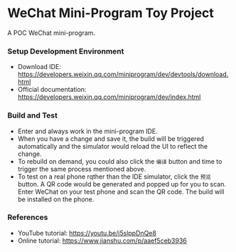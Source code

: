 # WeChat Mini-Program Toy Project

A POC WeChat mini-program.

### Setup Development Environment
- Download IDE: https://developers.weixin.qq.com/miniprogram/dev/devtools/download.html
- Official documentation: https://developers.weixin.qq.com/miniprogram/dev/index.html
 
### Build and Test
- Enter and always work in the mini-program IDE.
- When you have a change and save it, the build will be triggered automatically and
  the simulator would reload the UI to reflect the change.
- To rebuild on demand, you could also click the `编译` button and time to trigger
  the same process mentioned above.
- To test on a real phone rqther than the IDE simulator, click the `预览` button.
  A QR code would be generated and popped up for you to scan. Enter WeChat on
  your test phone and scan the QR code. The build will be installed on the phone.

### References
- YouTube tutorial: https://youtu.be/j5slppDnQe8
- Online tutorial: https://www.jianshu.com/p/aaef5ceb3936

